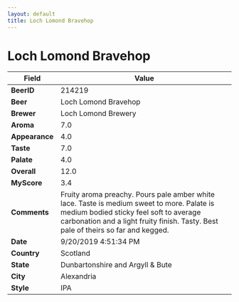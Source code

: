 ```yaml
---
layout: default
title: Loch Lomond Bravehop
---
```


# Loch Lomond Bravehop

| Field         | Value     |
|---------------|-----------|
| **BeerID** | 214219 |
| **Beer** | Loch Lomond Bravehop |
| **Brewer** | Loch Lomond Brewery |
| **Aroma** | 7.0 |
| **Appearance** | 4.0 |
| **Taste** | 7.0 |
| **Palate** | 4.0 |
| **Overall** | 12.0 |
| **MyScore** | 3.4 |
| **Comments** | Fruity aroma preachy. Pours pale amber white lace. Taste is medium sweet to more. Palate is medium bodied sticky feel soft to average carbonation and a light fruity finish. Tasty. Best pale of theirs so far and kegged. |
| **Date** | 9/20/2019 4:51:34 PM |
| **Country** | Scotland |
| **State** | Dunbartonshire and Argyll & Bute |
| **City** | Alexandria |
| **Style** | IPA |
